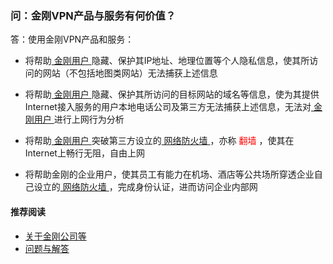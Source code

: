 ### 问：金刚VPN产品与服务有何价值？

答：使用金刚VPN产品和服务：

- 将帮助[ 金刚用户 ](https://a2zitpro.github.io/web/金刚用户)隐藏、保护其IP地址、地理位置等个人隐私信息，使其所访问的网站（不包括地图类网站）无法捕获上述信息

- 将帮助[ 金刚用户 ](https://a2zitpro.github.io/web/金刚用户)隐藏、保护其所访问的目标网站的域名等信息，使为其提供Internet接入服务的用户本地电话公司及第三方无法捕获上述信息，无法对[ 金刚用户 ](https://a2zitpro.github.io/web/金刚用户)进行上网行为分析

- 将帮助[ 金刚用户 ](https://a2zitpro.github.io/web/金刚用户)突破第三方设立的[ 网络防火墙 ](https://a2zitpro.github.io/web/防火墙)，亦称<font color="Red"> 翻墙 </font>，使其在Internet上畅行无阻，自由上网

- 将帮助金刚的企业用户，使其员工有能力在机场、酒店等公共场所穿透企业自己设立的[ 网络防火墙 ](https://a2zitpro.github.io/web/防火墙)，完成身份认证，进而访问企业内部网

#### 推荐阅读
- [关于金刚公司等](https://a2zitpro.github.io/web/列表-关于金刚公司及相关问题)
- [问题与解答](https://a2zitpro.github.io/web/列表-问题与解答)



